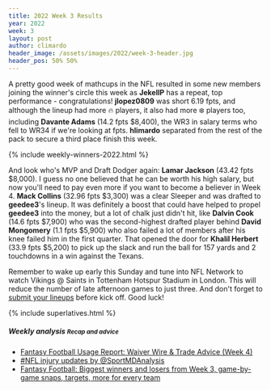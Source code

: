 ```yaml
---
title: 2022 Week 3 Results
year: 2022
week: 3
layout: post
author: climardo
header_image: /assets/images/2022/week-3-header.jpg
header_pos: 50% 50%
---
```


A pretty good week of mathcups in the NFL resulted in some new members joining the winner's circle this week as **JekellP** has a repeat, top performance - congratulations! **jlopez0809** was short 6.19 fpts, and although the lineup had more 🔥 players, it also had more ❄️ players too, including **Davante Adams** (14.2 fpts $8,400), the WR3 in salary terms who fell to WR34 if we're looking at fpts. **hlimardo** separated from the rest of the pack to secure a third place finish this week.  

{% include weekly-winners-2022.html %}

And look who's MVP and Draft Dodger again: **Lamar Jackson** (43.42 fpts $8,000). I guess no one believed that he can be worth his high salary, but now you'll need to pay even more if you want to become a believer in Week 4. **Mack Collins** (32.96 fpts $3,300) was a clear Sleeper and was drafted to **geedee3**'s lineup. It was definitely a boost that could have helped to propel **geedee3** into the money, but a lot of chalk just didn't hit, like **Dalvin Cook** (14.6 fpts $7,900) who was the second-highest drafted player behind **David Mongomery** (1.1 fpts $5,900) who also failed a lot of members after his knee failed him in the first quarter. That opened the door for **Khalil Herbert** (33.9 fpts $5,200) to pick up the slack and run the ball for 157 yards and 2 touchdowns in a win against the Texans.

Remember to wake up early this Sunday and tune into NFL Network to watch Vikings @ Saints in Tottenham Hotspur Stadium in London. This will reduce the number of late afternoon games to just three. And don't forget to [submit your lineups](/submit) before kick off. Good luck!

{% include superlatives.html %}

##### Weekly analysis <small class="text-muted">Recap and advice</small>
- [Fantasy Football Usage Report: Waiver Wire & Trade Advice (Week 4)](https://www.fantasypros.com/2022/09/fantasy-football-usage-report-waiver-wire-trade-advice-week-4/)
- [#NFL injury updates by @SportMDAnalysis](https://twitter.com/SportMDAnalysis/status/1574518102951346176)
- [ Fantasy Football: Biggest winners and losers from Week 3, game-by-game snaps, targets, more for every team](https://www.cbssports.com/fantasy/football/news/fantasy-football-biggest-winners-and-losers-from-week-3-game-by-game-snaps-targets-more-for-every-team/)
